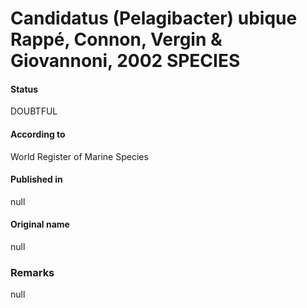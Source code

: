# Candidatus (Pelagibacter) ubique Rappé, Connon, Vergin & Giovannoni, 2002 SPECIES

#### Status
DOUBTFUL

#### According to
World Register of Marine Species

#### Published in
null

#### Original name
null

### Remarks
null